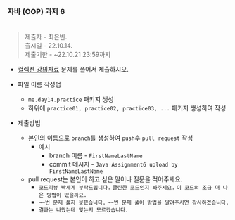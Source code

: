 <br/>

### 자바 (OOP) 과제 6 <br/><br/>
> 제출자 - 최은빈.  
> 출시일 - 22.10.14.  
> 제출기한 - ~22.10.21 23:59까지 
  
  

- [컬렉션 강의자료](https://echoiing-fastcampus-backend.notion.site/faebe694008741798ed8bc4a4a0dc242) 문제를 풀어서 제출하시오.  

- 파일 이름 작성법
  - ````me.day14.practice```` 패키지 생성
  - 하위에 ````practice01, practice02, practice03, ...````  패키지 생성하여 작성
- 제출방법
  - 본인의 이름으로 ````branch````를 생성하여 ````push````후 ````pull request```` 작성
    - 예시 
      - branch 이름 - ````FirstNameLastName````
      - commit 메시지 - ````Java Assignment6 upload by FirstNameLastName````
  - pull request는 본인이 하고 싶은 말이나 질문을 적어주세요.
    - ````코드리뷰 빡세게 부탁드립니다.```` ````클린한 코드인지 봐주세요.```` ````이 코드의 조금 더 나은 방법이 있을까요.````
    - ````~~번 문제 풀지 못했습니다.```` ````~~번 문제 풀이 방법을 알려주시면 감사하겠습니다.````
    - ````결과는 나왔는데 맞는지 모르겠습니다.````
  
